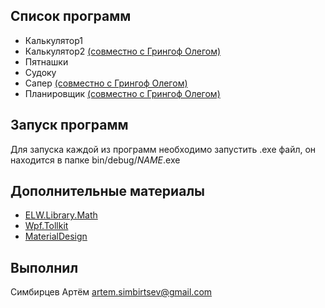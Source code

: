 Список программ
---------------
* Калькулятор1
* Калькулятор2 [(совместно с Грингоф Олегом)](https://github.com/rooddie)
* Пятнашки
* Судоку
* Сапер [(совместно с Грингоф Олегом)](https://github.com/rooddie)
* Планировщик [(совместно с Грингоф Олегом)](https://github.com/rooddie)

Запуск программ
---------------
Для запуска каждой из программ необходимо запустить .exe файл, он находится в папке bin/debug/$NAME$.exe

Дополнительные материалы
------------------------
* [ELW.Library.Math](https://github.com/denisgav/HDL_ANTLR4/tree/master/ELW.Library.Math)
* [Wpf.Tollkit](https://github.com/xceedsoftware/wpftoolkit)
* [MaterialDesign](https://github.com/MaterialDesignInXAML/MaterialDesignInXamlToolkit)

Выполнил
--------
Симбирцев Артём artem.simbirtsev@gmail.com
